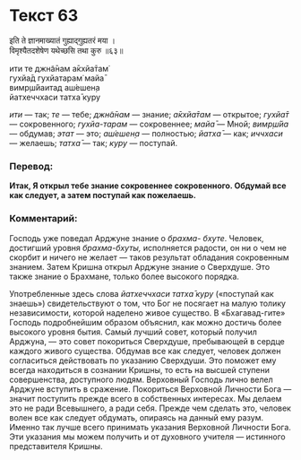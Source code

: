# Текст 63

इति ते ज्ञानमाख्यातं गुह्याद्‌गुह्यतरं मया ।  
विमृश्यैतदशेषेण यथेच्छसि तथा कुरु ॥६३॥

ити те джн̃а̄нам а̄кхйа̄там̇  
гухйа̄д гухйатарам̇ майа̄  
вимр̣ш́йаитад аш́ешен̣а  
йатхеччхаси татха̄ куру

_ити_ — так; _те_ — тебе; _джн̃а̄нам_ — знание; _а̄кхйа̄там_ — открытое; _гухйа̄т_ — сокровенного; _гухйа-тарам_ — сокровеннее; _майа̄_ — Мной; _вимр̣ш́йа_ — обдумав; _этат_ — это; _аш́ешен̣а_ — полностью; _йатха̄_ — как; _иччхаси_ — желаешь; _татха̄_ — так; _куру_ — поступай.

### Перевод:

**Итак, Я открыл тебе знание сокровеннее сокровенного. Обдумай все как следует, а затем поступай как пожелаешь.**

### Комментарий:

Господь уже поведал Арджуне знание о _брахма- бхуте_. Человек, достигший уровня _брахма-бхуты,_ исполняется радости, он ни о чем не скорбит и ничего не желает — таков результат обладания сокровенным знанием. Затем Кришна открыл Арджуне знание о Сверхдуше. Это также знание о Брахмане, только более высокого порядка.

Употребленные здесь слова _йатхеччхаси татха̄ куру_ («поступай как знаешь») свидетельствуют о том, что Бог не посягает на малую толику независимости, которой наделено живое существо. В «Бхагавад-гите» Господь подробнейшим образом объяснил, как можно достичь более высокого уровня бытия. Самый лучший совет, который получил Арджуна, — это совет покориться Сверхдуше, пребывающей в сердце каждого живого существа. Обдумав все как следует, человек должен согласиться действовать по указанию Сверхдуши. Это поможет ему всегда находиться в сознании Кришны, то есть на высшей ступени совершенства, доступного людям. Верховный Господь лично велел Арджуне вступить в сражение. Покориться Верховной Личности Бога — значит поступить прежде всего в собственных интересах. Мы делаем это не ради Всевышнего, а ради себя. Прежде чем сделать это, человек волен все как следует обдумать, опираясь на данный ему разум. Именно так лучше всего принимать указания Верховной Личности Бога. Эти указания мы можем получить и от духовного учителя — истинного представителя Кришны.